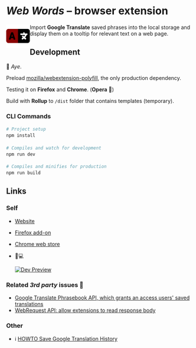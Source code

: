 # _Web Words_ – browser extension

<img src="./dist/icons/192x192.png" width="64" height="64" align="left" />

Import **Google Translate** saved phrases into the local storage and display them on a tooltip for relevant text on a web page.

## Development

:construction: _Aye_.

Preload [mozilla/webextension-polyfill](https://github.com/mozilla/webextension-polyfill), the only production dependency.

Testing it on **Firefox** and **Chrome**. (**Opera** :bug:)

Build with **Rollup** to `/dist` folder that contains templates (temporary).

### CLI Commands

```bash
# Project setup
npm install

# Compiles and watch for development
npm run dev

# Compiles and minifies for production
npm run build
```

## Links

### Self
 - [Website](https://subztep.github.io/web-words/)
 - [Firefox add-on](https://addons.mozilla.org/addon/web-words/)
 - [Chrome web store](https://chrome.google.com/webstore/detail/web-words/oafbnidobflmgdldmjjdiofefhofknbm)
 - :movie_camera::computer:

   [![Dev Preview](https://img.youtube.com/vi/XBuz8XjvEAw/3.jpg)](https://www.youtube.com/watch?v=XBuz8XjvEAw)

### Related _3rd party_ issues :mega:
- [Google Translate Phrasebook API, which grants an access users' saved translations](https://issuetracker.google.com/issues/35881350)
- [WebRequest API: allow extensions to read response body](https://bugs.chromium.org/p/chromium/issues/detail?id=487422)

### Other

- :information_source: [HOWTO Save Google Translation History](https://support.google.com/translate/answer/9729699)
